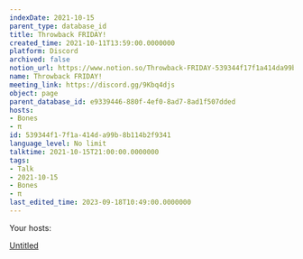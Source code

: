 ```yaml
---
indexDate: 2021-10-15
parent_type: database_id
title: Throwback FRIDAY!
created_time: 2021-10-11T13:59:00.0000000
platform: Discord
archived: false
notion_url: https://www.notion.so/Throwback-FRIDAY-539344f17f1a414da99b8b114b2f9341
name: Throwback FRIDAY!
meeting_link: https://discord.gg/9Kbq4djs
object: page
parent_database_id: e9339446-880f-4ef0-8ad7-8ad1f507dded
hosts:
- Bones
- π
id: 539344f1-7f1a-414d-a99b-8b114b2f9341
language_level: No limit
talktime: 2021-10-15T21:00:00.0000000
tags:
- Talk
- 2021-10-15
- Bones
- π
last_edited_time: 2023-09-18T10:49:00.0000000
---
```




Your hosts:

[Untitled](https://www.notion.so/482e61b02b9c4456b2b4fe86bb7544c6)   





